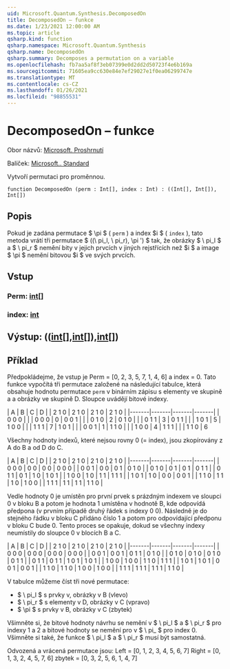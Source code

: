 ```yaml
---
uid: Microsoft.Quantum.Synthesis.DecomposedOn
title: DecomposedOn – funkce
ms.date: 1/23/2021 12:00:00 AM
ms.topic: article
qsharp.kind: function
qsharp.namespace: Microsoft.Quantum.Synthesis
qsharp.name: DecomposedOn
qsharp.summary: Decomposes a permutation on a variable
ms.openlocfilehash: fb7aa5af8f3eb07399e0d2dd2d50723f4e6b169a
ms.sourcegitcommit: 71605ea9cc630e84e7ef29027e1f0ea06299747e
ms.translationtype: MT
ms.contentlocale: cs-CZ
ms.lasthandoff: 01/26/2021
ms.locfileid: "98855531"
---
```

# <a name="decomposedon-function"></a>DecomposedOn – funkce

Obor názvů: [Microsoft. Proshrnutí](xref:Microsoft.Quantum.Synthesis)

Balíček: [Microsoft.. Standard](https://nuget.org/packages/Microsoft.Quantum.Standard)


Vytvoří permutaci pro proměnnou.

```qsharp
function DecomposedOn (perm : Int[], index : Int) : ((Int[], Int[]), Int[])
```


## <a name="description"></a>Popis

Pokud je zadána permutace $ \pi $ ( `perm` ) a index $i $ ( `index` ), tato metoda vrátí tři permutace $ ((\ pi_l, \ pi_r), \pi ') $ tak, že obrázky $ \ pi_l $ a $ \ pi_r $ nemění bity v jejich prvcích v jiných rejstřících než $i $ a image $ \pi $ nemění bitovou $i $ ve svých prvcích.

## <a name="input"></a>Vstup

### <a name="perm--int"></a>Perm: [int](xref:microsoft.quantum.lang-ref.int)[]




### <a name="index--int"></a>index: [int](xref:microsoft.quantum.lang-ref.int)





## <a name="output--intintint"></a>Výstup: (([int](xref:microsoft.quantum.lang-ref.int)[],[int](xref:microsoft.quantum.lang-ref.int)[]),[int](xref:microsoft.quantum.lang-ref.int)[])



## <a name="example"></a>Příklad

Předpokládejme, že vstup je Perm = [0, 2, 3, 5, 7, 1, 4, 6] a index = 0. Tato funkce vypočítá tři permutace založené na následující tabulce, která obsahuje hodnotu permutace `perm` v binárním zápisu s elementy ve skupině a a obrázky ve skupině D.  Sloupce uvádějí bitové indexy.

|   A |   B |   C |   D |
| 2 1 0 | 2 1 0 | 2 1 0 | 2 1 0 |
|-------|-------|-------|-------|
| 0 0 0 |       |       | 0 0 0 | 0
| 0 0 1 |       |       | 0 1 0 | 2
| 0 1 0 |       |       | 0 1 1 | 3
| 0 1 1 |       |       | 1 0 1 | 5
| 1 0 0 |       |       | 1 1 1 | 7
| 1 0 1 |       |       | 0 0 1 | 1
| 1 1 0 |       |       | 1 0 0 | 4
| 1 1 1 |       |       | 1 1 0 | 6

Všechny hodnoty indexů, které nejsou rovny 0 (= index), jsou zkopírovány z A do B a od D do C.

|   A |   B |   C |   D |
| 2 1 0 | 2 1 0 | 2 1 0 | 2 1 0 |
|-------|-------|-------|-------|
| 0 0 0 | 0 0   | 0 0   | 0 0 0 |
| 0 0 1 | 0 0   | 0 1   | 0 1 0 |
| 0 1 0 | 0 1   | 0 1   | 0 1 1 |
| 0 1 1 | 0 1   | 1 0   | 1 0 1 |
| 1 0 0 | 1 0   | 1 1   | 1 1 1 |
| 1 0 1 | 1 0   | 0 0   | 0 0 1 |
| 1 1 0 | 1 1   | 1 0   | 1 0 0 |
| 1 1 1 | 1 1   | 1 1   | 1 1 0 |

Vedle hodnoty 0 je umístěn pro první prvek s prázdným indexem ve sloupci 0 v bloku B a potom je hodnota 1 umístěna v hodnotě B, kde odpovídá předpona (v prvním případě druhý řádek s indexy 0 0).
Následně je do stejného řádku v bloku C přidáno číslo 1 a potom pro odpovídající předponu v bloku C bude 0.  Tento proces se opakuje, dokud se všechny indexy neumístily do sloupce 0 v blocích B a C.

|   A |   B |   C |   D |
| 2 1 0 | 2 1 0 | 2 1 0 | 2 1 0 |
|-------|-------|-------|-------|
| 0 0 0 | 0 0 0 | 0 0 0 | 0 0 0 |
| 0 0 1 | 0 0 1 | 0 1 1 | 0 1 0 |
| 0 1 0 | 0 1 0 | 0 1 0 | 0 1 1 |
| 0 1 1 | 0 1 1 | 1 0 1 | 1 0 1 |
| 1 0 0 | 1 0 0 | 1 1 0 | 1 1 1 |
| 1 0 1 | 1 0 1 | 0 0 1 | 0 0 1 |
| 1 1 0 | 1 1 0 | 1 0 0 | 1 0 0 |
| 1 1 1 | 1 1 1 | 1 1 1 | 1 1 0 |

V tabulce můžeme číst tři nové permutace:

- $ \ pi_l $ s prvky v, obrázky v B (vlevo)
- $ \ pi_r $ s elementy v D, obrázky v C (vpravo)
- $ \pi $ s prvky v B, obrázky v C (zbytek)

Všimněte si, že bitové hodnoty návrhu se nemění v $ \ pi_l $ a $ \ pi_r $ pro indexy 1 a 2 a bitové hodnoty se nemění pro v $ \ pi_ $ pro index 0.  Všimněte si také, že funkce $ \ pi_l $ a $ \ pi_r $ musí být samostatná.

Odvozená a vrácená permutace jsou: Left = [0, 1, 2, 3, 4, 5, 6, 7] Right = [0, 1, 3, 2, 4, 5, 7, 6] zbytek = [0, 3, 2, 5, 6, 1, 4, 7]